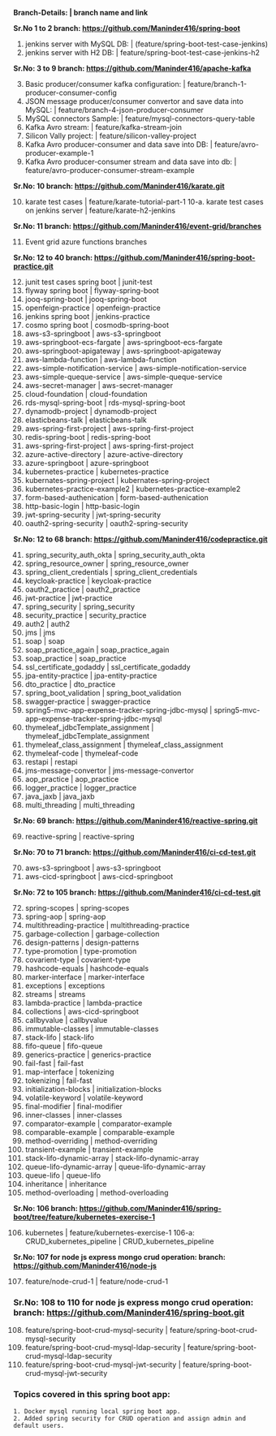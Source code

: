 **Branch-Details:                                                       |        branch name and link**

**Sr.No 1 to 2 branch: https://github.com/Maninder416/spring-boot**

1. jenkins server with MySQL DB:                                        |        (feature/spring-boot-test-case-jenkins)
2. jenkins server with H2 DB:                                           |        feature/spring-boot-test-case-jenkins-h2

**Sr.No: 3 to 9 branch: https://github.com/Maninder416/apache-kafka**

3. Basic producer/consumer kafka configuration:                         |        feature/branch-1-producer-consumer-config
4. JSON message producer/consumer convertor and save data into MySQL:   |        feature/branch-4-json-producer-consumer
5. MySQL connectors Sample:                                             |        feature/mysql-connectors-query-table
6. Kafka Avro stream:                                                   |        feature/kafka-stream-join
7. Silicon Vally project:                                               |        feature/silicon-valley-project 
8. Kafka Avro producer-consumer and data save into DB:                  |        feature/avro-producer-example-1
9. Kafka Avro producer-consumer stream and data save into db:           |        feature/avro-producer-consumer-stream-example

**Sr.No: 10 branch: https://github.com/Maninder416/karate.git**

10. karate test cases                                                   |        feature/karate-tutorial-part-1
10-a. karate test cases on jenkins server                               |        feature/karate-h2-jenkins


**Sr.No: 11 branch: https://github.com/Maninder416/event-grid/branches**

11. Event grid azure functions branches

**Sr.No: 12 to 40 branch: https://github.com/Maninder416/spring-boot-practice.git**

12. junit test cases spring boot                                        |        junit-test
13. flyway spring boot                                                  |        flyway-spring-boot
14. jooq-spring-boot                                                    |        jooq-spring-boot
15. openfeign-practice                                                  |        openfeign-practice
16. jenkins spring boot                                                 |        jenkins-practice
17. cosmo spring boot                                                   |        cosmodb-spring-boot
18. aws-s3-springboot                                                   |        aws-s3-springboot
19. aws-springboot-ecs-fargate                                          |        aws-springboot-ecs-fargate
20. aws-springboot-apigateway                                           |        aws-springboot-apigateway
21. aws-lambda-function                                                 |        aws-lambda-function
22. aws-simple-notification-service                                     |        aws-simple-notification-service
23. aws-simple-queque-service                                           |        aws-simple-queque-service
24. aws-secret-manager                                                  |        aws-secret-manager
25. cloud-foundation                                                    |        cloud-foundation
26. rds-mysql-spring-boot                                               |        rds-mysql-spring-boot
27. dynamodb-project                                                    |        dynamodb-project
28. elasticbeans-talk                                                   |        elasticbeans-talk
29. aws-spring-first-project                                            |        aws-spring-first-project
30. redis-spring-boot                                                   |        redis-spring-boot   
31. aws-spring-first-project                                            |        aws-spring-first-project
32. azure-active-directory                                              |        azure-active-directory
33. azure-springboot                                                    |        azure-springboot
34. kubernetes-practice                                                 |        kubernetes-practice
35. kubernates-spring-project                                           |        kubernates-spring-project
36. kubernetes-practice-example2                                        |        kubernetes-practice-example2
37. form-based-authenication                                            |        form-based-authenication
38. http-basic-login                                                    |        http-basic-login
39. jwt-spring-security                                                 |        jwt-spring-security
40. oauth2-spring-security                                              |        oauth2-spring-security


**Sr.No: 12 to 68 branch: https://github.com/Maninder416/codepractice.git**



41. spring_security_auth_okta                                          |        spring_security_auth_okta
42. spring_resource_owner                                              |        spring_resource_owner
43. spring_client_credentials                                          |        spring_client_credentials
44. keycloak-practice                                                  |        keycloak-practice
45. oauth2_practice                                                    |        oauth2_practice
46. jwt-practice                                                       |        jwt-practice
47. spring_security                                                    |        spring_security
48. security_practice                                                  |        security_practice
49. auth2                                                              |        auth2
50. jms                                                                |        jms
51. soap                                                               |        soap
52. soap_practice_again                                                |        soap_practice_again
53. soap_practice                                                      |        soap_practice
54. ssl_certificate_godaddy                                            |        ssl_certificate_godaddy
55. jpa-entity-practice                                                |        jpa-entity-practice
56. dto_practice                                                       |        dto_practice
57. spring_boot_validation                                             |        spring_boot_validation
58. swagger-practice                                                   |        swagger-practice
59. spring5-mvc-app-expense-tracker-spring-jdbc-mysql                  |        spring5-mvc-app-expense-tracker-spring-jdbc-mysql
60. thymeleaf_jdbcTemplate_assignment                                  |        thymeleaf_jdbcTemplate_assignment
61. thymeleaf_class_assignment                                         |        thymeleaf_class_assignment
62. thymeleaf-code                                                     |        thymeleaf-code
63. restapi                                                            |        restapi
64. jms-message-convertor                                              |        jms-message-convertor
65. aop_practice                                                       |        aop_practice
66. logger_practice                                                    |        logger_practice
67. java_jaxb                                                          |        java_jaxb
68. multi_threading                                                    |        multi_threading


**Sr.No: 69 branch: https://github.com/Maninder416/reactive-spring.git**

69. reactive-spring                                                    |        reactive-spring


**Sr.No: 70 to 71 branch: https://github.com/Maninder416/ci-cd-test.git**


70. aws-s3-springboot                                                  |        aws-s3-springboot
71. aws-cicd-springboot                                                |        aws-cicd-springboot

**Sr.No: 72 to 105 branch: https://github.com/Maninder416/ci-cd-test.git**


72. spring-scopes                                                     |        spring-scopes
73. spring-aop                                                        |        spring-aop
74. multithreading-practice                                           |        multithreading-practice
75. garbage-collection                                                |        garbage-collection
76. design-patterns                                                   |        design-patterns
77. type-promotion                                                    |        type-promotion
78. covarient-type                                                    |        covarient-type
79. hashcode-equals                                                   |        hashcode-equals
80. marker-interface                                                  |        marker-interface
81. exceptions                                                        |        exceptions
82. streams                                                           |        streams
83. lambda-practice                                                   |        lambda-practice
84. collections                                                       |        aws-cicd-springboot
85. callbyvalue                                                       |        callbyvalue
86. immutable-classes                                                 |        immutable-classes
87. stack-lifo                                                        |        stack-lifo
88. fifo-queue                                                        |        fifo-queue
89. generics-practice                                                 |        generics-practice
90. fail-fast                                                         |        fail-fast
91. map-interface                                                     |       tokenizing
92. tokenizing                                                        |        fail-fast
93. initialization-blocks                                             |        initialization-blocks
94. volatile-keyword                                                  |        volatile-keyword
95. final-modifier                                                    |        final-modifier
96. inner-classes                                                     |        inner-classes
97. comparator-example                                                |        comparator-example
98. comparable-example                                                |        comparable-example
99. method-overriding                                                 |        method-overriding
100. transient-example                                                |        transient-example
101. stack-lifo-dynamic-array                                         |        stack-lifo-dynamic-array
102. queue-lifo-dynamic-array                                         |        queue-lifo-dynamic-array
103. queue-lifo                                                       |        queue-lifo
104. inheritance                                                      |        inheritance
105. method-overloading                                               |        method-overloading

**Sr.No: 106 branch: https://github.com/Maninder416/spring-boot/tree/feature/kubernetes-exercise-1**

106. kubernetes                                                       |        feature/kubernetes-exercise-1
106-a: CRUD_kubernetes_pipeline                                       |        CRUD_kubernetes_pipeline


**Sr.No: 107 for node js express mongo crud operation: branch: https://github.com/Maninder416/node-js**

107. feature/node-crud-1                                              |        feature/node-crud-1


  
### **Sr.No: 108 to 110 for node js express mongo crud operation: branch: https://github.com/Maninder416/spring-boot.git**

108. feature/spring-boot-crud-mysql-security                          |        feature/spring-boot-crud-mysql-security
109. feature/spring-boot-crud-mysql-ldap-security                     |        feature/spring-boot-crud-mysql-ldap-security
110. feature/spring-boot-crud-mysql-jwt-security                      |        feature/spring-boot-crud-mysql-jwt-security


### Topics covered in this spring boot app:
```shell
1. Docker mysql running local spring boot app.
2. Added spring security for CRUD operation and assign admin and
default users.
```
